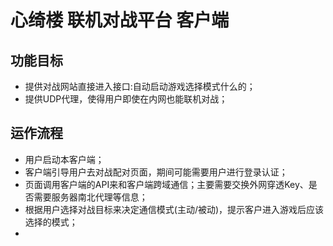 # 心绮楼 联机对战平台 客户端

## 功能目标
* 提供对战网站直接进入接口:自动启动游戏选择模式什么的；
* 提供UDP代理，使得用户即使在内网也能联机对战；

## 运作流程
* 用户启动本客户端；
* 客户端引导用户去对战配对页面，期间可能需要用户进行登录认证；
* 页面调用客户端的API来和客户端跨域通信；主要需要交换外网穿透Key、是否需要服务器南北代理等信息；
* 根据用户选择对战目标来决定通信模式(主动/被动)，提示客户进入游戏后应该选择的模式；
* 